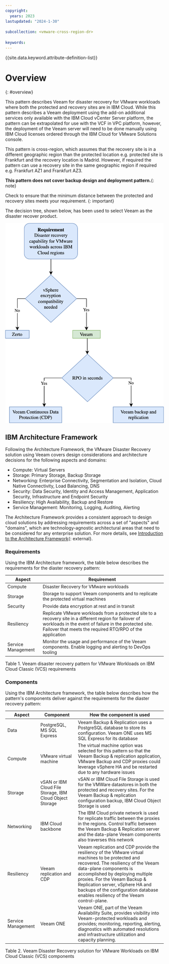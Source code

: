 ```yaml
---
copyright:
  years: 2023
lastupdated: "2024-1-30"

subcollection: <vmware-cross-region-dr>

keywords:
---
```

{{site.data.keyword.attribute-definition-list}}

# Overview

{: \#overview}

This pattern describes Veeam for disaster recovery for VMware workloads where both the protected and recovery sites are in IBM Cloud. While this pattern describes a Veeam deployment using the add-on additional services only available with the IBM Cloud vCenter Server platform, the pattern can be extrapolated for use with the VCF in VPC platform, however, the deployment of the Veeam server will need to be done manually using IBM Cloud licenses ordered through the IBM Cloud for VMware Solutions console.

This pattern is cross-region, which assumes that the recovery site is in a different geographic region than the protected location e.g. protected site is Frankfurt and the recovery location is Madrid. However, if required the pattern can use a recovery site in the same geographic region if required e.g. Frankfurt AZ1 and Frankfurt AZ3.

**This pattern does not cover backup design and deployment pattern.**{: note}

Check to ensure that the minimum distance between the protected and recovery sites meets your requirement.
{: important}

The decision tree, shown below, has been used to select Veeam as the disaster recover product.

![A diagram of a workflow Description automatically generated](image/decision_tree-Veeam.drawio.svg)

## IBM Architecture Framework

Following the Architecture Framework, the VMware Disaster Recovery solution using Veeam covers design considerations and architecture decisions for the following aspects and domains:

- Compute: Virtual Servers
- Storage: Primary Storage, Backup Storage
- Networking: Enterprise Connectivity, Segmentation and Isolation, Cloud Native Connectivity, Load Balancing, DNS
- Security: Data Security, Identity and Access Management, Application Security, Infrastructure and Endpoint Security
- Resiliency: High Availability, Backup and Restore
- Service Management: Monitoring, Logging, Auditing, Alerting

The Architecture Framework provides a consistent approach to design cloud solutions by addressing requirements across a set of "aspects" and "domains", which are technology-agnostic architectural areas that need to be considered for any enterprise solution. For more details, see [Introduction to the Architecture Framework](/docs/architecture-framework?topic=architecture-framework-intro){: external}.

### Requirements

Using the IBM Architecture framework, the table below describes the requirements for the diaster recovery pattern:

| **Aspect**   | **Requirement**                                                                                                                                                                                                          |
| ------------------ | ------------------------------------------------------------------------------------------------------------------------------------------------------------------------------------------------------------------------------ |
| Compute            | Disaster Recovery for VMware workloads                                                                                                                                                                                         |
| Storage            | Storage to support Veeam components and to replicate the protected virtual machines                                                                                                                                            |
| Security           | Provide data encryption at rest and in transit                                                                                                                                                                                 |
| Resiliency         | Replicate VMware workloads from a protected site to a recovery site in a different region for failover of workloads in the event of failure in the protected site. Failover that meets the required RTO/RPO of the application |
| Service Management | Monitor the usage and performance of the Veeam components. Enable logging and alerting to DevOps tooling                                                                                                                       |

Table 1. Veeam disaster recovery pattern for VMware Workloads on IBM Cloud Classic (VCS) requirements

### Components

Using the IBM Architecture framework, the table below describes how the pattern's components deliver against the requirements for the diaster recovery pattern:

| **Aspect**   | **Component**                                      | **How the component is used**                                                                                                                                                                                                                                                                                                                            |
| ------------------ | -------------------------------------------------------- | -------------------------------------------------------------------------------------------------------------------------------------------------------------------------------------------------------------------------------------------------------------------------------------------------------------------------------------------------------------- |
| Data               | PostgreSQL, MS SQL Express                               | Veeam Backup & Replication uses a PostgreSQL database to store its configuration. Veeam ONE uses MS SQL Express for its database                                                                                                                                                                                                                               |
| Compute            | VMware virtual machine                                   | The virtual machine option was selected for this pattern so that the Veeam Backup & replication application, VMware Backup and CDP proxies could leverage vSphere HA and be restarted due to any hardware issues                                                                                                                                               |
| Storage            | vSAN or IBM Cloud File Storage, IBM Cloud Object Storage | vSAN or IBM Cloud File Storage is used for the VMWare datastores in both the protected and recovery sites. For the Veeam Backup & replication configuration backup, IBM Cloud Object Storage is used                                                                                                                                                           |
| Networking         | IBM Cloud backbone                                       | The IBM Cloud private network is used for replicate traffic between the proxies in the regions. Control traffic between the Veeam Backup & Replication server and the data-plane Veeam components also traverses this network                                                                                                                                  |
| Resiliency         | Veeam replication and CDP                                | Veeam replication and CDP provide the resiliency of the VMware virtual machines to be protected and recovered. The resiliency of the Veeam data-plane components is accomplished by deploying multiple proxies. For the Veeam Backup & Replication server, vSphere HA and backups of the configuration database enables resiliency of the Veeam control-plane. |
| Service Management | Veeam ONE                                                | Veeam ONE, part of the Veeam Availability Suite, provides visibility into Veeam-protected workloads and provides; monitoring, reporting, alerting, diagnostics with automated resolutions and infrastructure utilization and capacity planning.                                                                                                                |

Table 2. Veeam Disaster Recovery solution for VMware Workloads on IBM Cloud Classic (VCS) components

